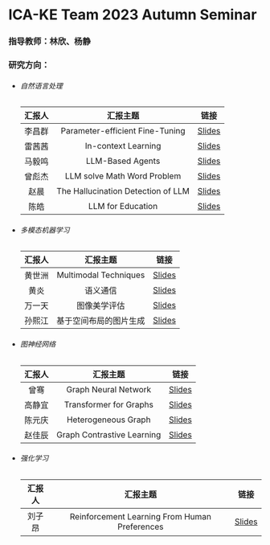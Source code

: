 # ICA-KE Team 2023 Autumn Seminar

### 指导教师：林欣、杨静

### 研究方向：

* ###### 自然语言处理

  |汇报人|汇报主题|链接|
  | :--------: | :----------------------------------: | ------|
  |李昌群|Parameter-efficient Fine-Tuning|[Slides](./Parameter-efficient%20Fine-Tuning(李昌群).pdf)|
  |雷茜茜|In-context Learning|[Slides](./In-context%20Learning(雷茜茜).pptx)|
  |马毅鸣|LLM-Based Agents|[Slides](./LLM-Based%20Agents(马毅鸣).pptx)|
  |曾彪杰|LLM solve Math Word Problem|[Slides](./LLM%20solve%20Math%20Word%20Problem(曾彪杰).pptx)|
  |赵晨|The Hallucination Detection of LLM|[Slides](./The%20Hallucination%20Detection%20of%20LLM(赵晨).pptx)|
  |陈皓|LLM for Education|[Slides](./LLM%20for%20Education(陈皓).pptx)|
  
* ###### 多模态机器学习

  |汇报人|汇报主题|链接|
  | :--------: | :----------------------: | ------|
  |黄世洲|Multimodal Techniques|[Slides](./Multimodal%20Techniques(黄世洲).pptx)|
  |黄炎|语义通信|[Slides](./语义通信(黄炎).pdf)|
  |万一天|图像美学评估|[Slides](./图像美学评估(万一天).pptx)|
  |孙熙江|基于空间布局的图片生成|[Slides](./基于空间布局的生成(孙熙江).pptx)|
  
* ###### 图神经网络

  |汇报人|汇报主题|链接|
  | :------: | :--------------------------: | ------|
  |曾骞|Graph Neural Network|[Slides](./Graph%20Neural%20Network(曾骞).pptx)|
  |高静宜|Transformer for Graphs|[Slides](./Transformer%20for%20Graphs(高静宜).pptx)|
  |陈元庆|Heterogeneous Graph|[Slides](./Heterogeneous%20Graph(陈元庆).pptx)|
  |赵佳辰|Graph Contrastive Learning|[Slides](./Graph%20Contrastive%20Learning(赵佳辰).pdf)|
  
* ###### 强化学习

  |汇报人|汇报主题|链接|
  | :------: | :---------------------------------------------: | ------|
  |刘子昂|Reinforcement Learning From Human Preferences|[Slides](./Reinforcement%20Learning%20From%20Human%20Preferences(刘子昂).pptx)|

‍
